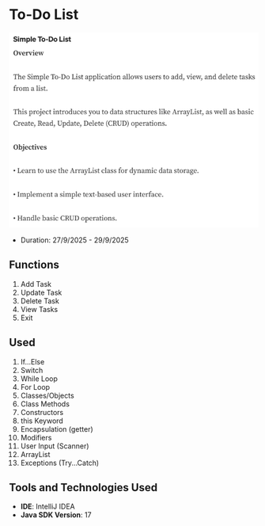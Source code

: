 # To-Do List

![Cover](to_do_list.png)

- Duration:  27/9/2025 - 29/9/2025

## Functions
1. Add Task
2. Update Task
3. Delete Task
4. View Tasks
5. Exit

## Used
1. If...Else
2. Switch
3. While Loop
4. For Loop
5. Classes/Objects
6. Class Methods
7. Constructors
8. this Keyword
9. Encapsulation (getter)
10. Modifiers
11. User Input (Scanner)
12. ArrayList
13. Exceptions (Try...Catch)

## Tools and Technologies Used
- **IDE**: IntelliJ IDEA
- **Java SDK Version**: 17